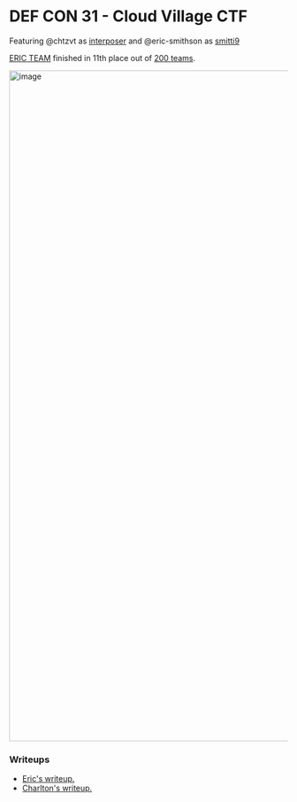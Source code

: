 # DEF CON 31 - Cloud Village CTF

Featuring @chtzvt as [interposer](https://ctf.cloud-village.org/users/402) and @eric-smithson as [smitti9](https://ctf.cloud-village.org/users/217)

[ERIC TEAM](https://ctf.cloud-village.org/teams/127) finished in 11th place out of [200 teams](https://ctf.cloud-village.org/scoreboard).

<img width="1211" alt="image" src="https://github.com/chtzvt/dc31-cloud-ctf/assets/7227500/e0569b1f-d3dc-4717-9a51-bddf1b6c2d4e">

### Writeups

- [Eric's writeup.](https://eric-smithson.github.io/smitti-site/blog/2023/10/04/defcon-31-cloud-village-ctf.html)
- [Charlton's writeup.](https://blog.ctis.me/2023/10/defcon-31-cloud-ctf-writeup/)
